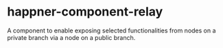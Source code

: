 # happner-component-relay
A component to enable exposing selected functionalities from nodes on a private branch via a node on a public branch.
